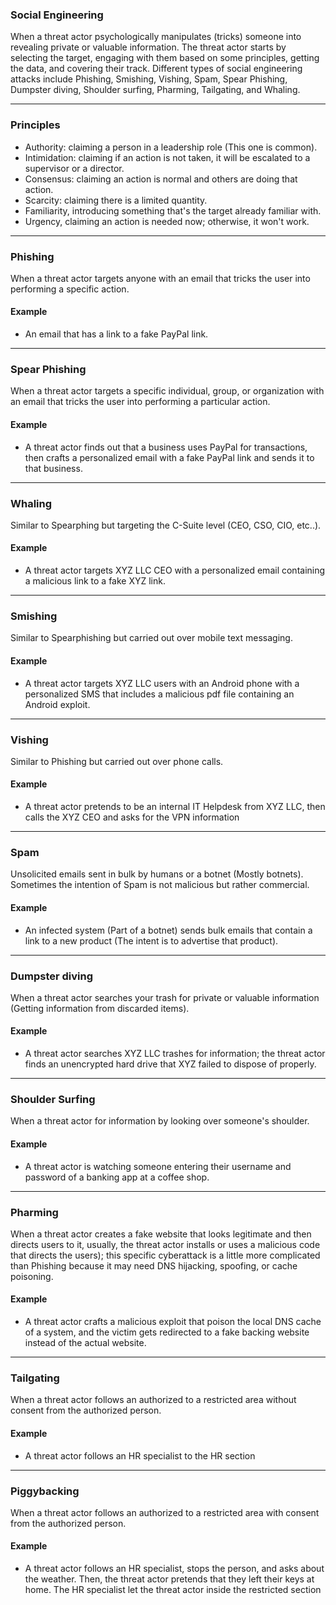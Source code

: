 ### Social Engineering

When a threat actor psychologically manipulates (tricks) someone into revealing private or valuable information. The threat actor starts by selecting the target, engaging with them based on some principles, getting the data, and covering their track. Different types of social engineering attacks include Phishing, Smishing, Vishing, Spam, Spear Phishing, Dumpster diving, Shoulder surfing, Pharming, Tailgating, and Whaling.

* * *

### Principles

*   Authority: claiming a person in a leadership role (This one is common).  
*   Intimidation: claiming if an action is not taken, it will be escalated to a supervisor or a director.  
*   Consensus: claiming an action is normal and others are doing that action.  
*   Scarcity: claiming there is a limited quantity.  
*   Familiarity, introducing something that's the target already familiar with.  
*   Urgency, claiming an action is needed now; otherwise, it won't work.

* * *

### Phishing

When a threat actor targets anyone with an email that tricks the user into performing a specific action.

#### Example

*   An email that has a link to a fake PayPal link.

* * *

### Spear Phishing

When a threat actor targets a specific individual, group, or organization with an email that tricks the user into performing a particular action.

#### Example

*   A threat actor finds out that a business uses PayPal for transactions, then crafts a personalized email with a fake PayPal link and sends it to that business.

* * *

### Whaling

Similar to Spearphing but targeting the C-Suite level (CEO, CSO, CIO, etc..).

#### Example

*   A threat actor targets XYZ LLC CEO with a personalized email containing a malicious link to a fake XYZ link.

* * *

### Smishing

Similar to Spearphishing but carried out over mobile text messaging.

#### Example

*   A threat actor targets XYZ LLC users with an Android phone with a personalized SMS that includes a malicious pdf file containing an Android exploit.

* * *

### Vishing

Similar to Phishing but carried out over phone calls.

#### Example

*   A threat actor pretends to be an internal IT Helpdesk from XYZ LLC, then calls the XYZ CEO and asks for the VPN information

* * *

### Spam

Unsolicited emails sent in bulk by humans or a botnet (Mostly botnets). Sometimes the intention of Spam is not malicious but rather commercial.

#### Example

*   An infected system (Part of a botnet) sends bulk emails that contain a link to a new product (The intent is to advertise that product).

* * *

### Dumpster diving

When a threat actor searches your trash for private or valuable information (Getting information from discarded items).

#### Example

*   A threat actor searches XYZ LLC trashes for information; the threat actor finds an unencrypted hard drive that XYZ failed to dispose of properly.

* * *

### Shoulder Surfing

When a threat actor for information by looking over someone's shoulder.

#### Example

*   A threat actor is watching someone entering their username and password of a banking app at a coffee shop.

* * *

### Pharming

When a threat actor creates a fake website that looks legitimate and then directs users to it, usually, the threat actor installs or uses a malicious code that directs the users); this specific cyberattack is a little more complicated than Phishing because it may need DNS hijacking, spoofing, or cache poisoning.

#### Example

*   A threat actor crafts a malicious exploit that poison the local DNS cache of a system, and the victim gets redirected to a fake backing website instead of the actual website.

* * *

### Tailgating

When a threat actor follows an authorized to a restricted area without consent from the authorized person.

#### Example

*   A threat actor follows an HR specialist to the HR section

* * *

### Piggybacking

When a threat actor follows an authorized to a restricted area with consent from the authorized person.

#### Example

*   A threat actor follows an HR specialist, stops the person, and asks about the weather. Then, the threat actor pretends that they left their keys at home. The HR specialist let the threat actor inside the restricted section  
    
